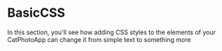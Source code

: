 # BasicCSS
In this section, you'll see how adding CSS styles to the elements of your CatPhotoApp can change it from simple text to something more
